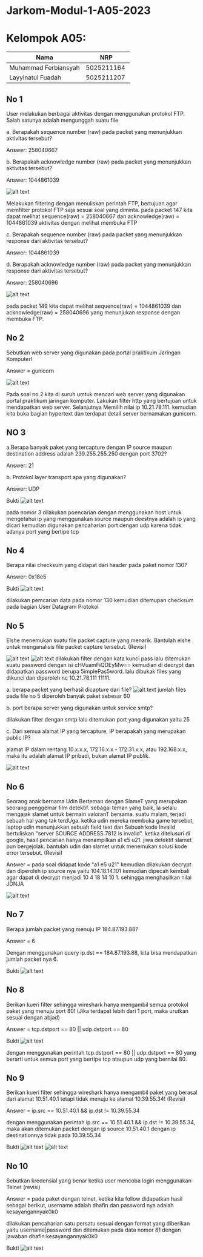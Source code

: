 # Jarkom-Modul-1-A05-2023

# Kelompok A05:
| Nama | NRP |
| ---------------------- | ---------- |
| Muhammad Ferbiansyah | 5025211164 |
| Layyinatul Fuadah | 5025211207 |

## No 1
User melakukan berbagai aktivitas dengan menggunakan protokol FTP. Salah satunya adalah mengunggah suatu file

a.	Berapakah sequence number (raw) pada packet yang menunjukkan aktivitas tersebut? 

Answer: 258040667

b.	Berapakah acknowledge number (raw) pada packet yang menunjukkan aktivitas tersebut?

Answer: 1044861039

![alt text](https://github.com/ayyfuadh/Jarkom-Modul-1-A05-2023/blob/main/img/jarkom%20soal%201%20juga.png?raw=true)

Melakukan filtering dengan menuliskan perintah FTP, bertujuan agar memfilter protokol FTP saja sesuai soal yang diminta. 
pada packet 147 kita dapat melihat sequence(raw) = 258040667 dan acknowledge(raw)  = 1044861039 aktivitas dengan melihat membuka FTP 

c.	Berapakah sequence number (raw) pada packet yang menunjukkan response dari aktivitas tersebut?

Answer: 1044861039

d.	Berapakah acknowledge number (raw) pada packet yang menunjukkan response dari aktivitas tersebut?

Answer: 258040696

![alt text](https://github.com/ayyfuadh/Jarkom-Modul-1-A05-2023/blob/main/img/jaekom%20soal%201.png?raw=true)

pada packet 149 kita dapat melihat sequence(raw) = 1044861039 dan acknowledge(raw) = 258040696 yang menunjukan response dengan membuka FTP.

## No 2
Sebutkan web server yang digunakan pada portal praktikum Jaringan Komputer!

Answer = gunicorn

![alt text](https://github.com/ayyfuadh/Jarkom-Modul-1-A05-2023/blob/main/img/soal%20no%202.png?raw=true)

Pada soal no 2 kita di suruh umtuk mencari web server yang digunakan portal praktikum jaringan komputer. Lakukan filter http yang bertujuan untuk mendapatkan web server.
Selanjutnya Memilih nilai ip 10.21.78.111. kemudian kita buka bagian hypertext dan terdapat detail server bernamakan gunicorn.

## NO 3
a.Berapa banyak paket yang tercapture dengan IP source maupun destination address adalah 239.255.255.250 dengan port 3702?

Answer: 21

b. Protokol layer transport apa yang digunakan?

Answer: UDP

Bukti
![alt text](https://github.com/riansyah251641/Jarkom-Modul-1-A05-2023/blob/main/img/nomor3.png)

pada nomor 3 dilakukan poencarian dengan menggunakan host untuk mengetahui ip yang menggunakan source maupun deestnya adalah ip yang dicari kemudian digunakan pencaharian port dengan udp karena tidak adanya port yang bertipe tcp


## No 4
Berapa nilai checksum yang didapat dari header pada paket nomor 130?

Answer: 0x18e5

Bukti
![alt text](https://github.com/riansyah251641/Jarkom-Modul-1-A05-2023/blob/main/img/nomor4.png)

dilakukan pemcarian data pada nomor 130 kemudian ditemupan checksum pada bagian User Datagram Protokol

## No 5
Elshe menemukan suatu file packet capture yang menarik. Bantulah elshe untuk menganalisis file packet capture tersebut. (Revisi)

![alt text](https://github.com/riansyah251641/Jarkom-Modul-1-A05-2023/blob/main/img/nomor5_1.png)
![alt text](https://github.com/riansyah251641/Jarkom-Modul-1-A05-2023/blob/main/img/nomor5_2.png)
dilakukan filter dengan kata kunci pass lalu ditemukan suatu password dengan isi cHVuamFiQDEyMw== kemudian di decrypt dan didapatkan password berupa 5implePas5word. lalu dibukak files yang dikunci dan diperoleh nc 10.21.78.111 11111.


a. berapa packet yang berhasil dicapture dari file?
![alt text](https://github.com/riansyah251641/Jarkom-Modul-1-A05-2023/blob/main/img/nomor5_3.png)
jumlah files pada file no 5 diperoleh banyak paket sebesar 60

b. port berapa server yang digunakan untuk service smtp?

dilakukan filter dengan smtp lalu ditemukan port yang digunakan yaitu 25

c. Dari semua alamat IP yang tercapture, IP berapakah yang merupakan public IP?

alamat IP dalam rentang 10.x.x.x, 172.16.x.x - 172.31.x.x, atau 192.168.x.x, maka itu adalah alamat IP pribadi, bukan alamat IP publik.

![alt text](https://github.com/riansyah251641/Jarkom-Modul-1-A05-2023/blob/main/img/nomor5_4.png)

## No 6
Seorang anak bernama Udin Berteman dengan SlameT yang merupakan seorang penggemar film detektif. sebagai teman yang baik, Ia selalu mengajak slamet untuk bermain valoranT bersama. suatu malam, terjadi sebuah hal 
yang tak terdUga. ketika udin mereka membuka game tersebut, laptop udin menunjukkan sebuah field text dan Sebuah kode Invalid bertuliskan "server SOURCE ADDRESS 7812 is invalid". ketika ditelusuri di google, hasil 
pencarian hanya menampilkan a1 e5 u21. jiwa detektif slamet pun bergejolak. bantulah udin dan slamet untuk menemukan solusi kode error tersebut. (Revisi)

Answer = 
pada soal didapat kode "a1 e5 u21" kemudian dilakukan decrypt dan diperoleh ip source nya yaitu 104.18.14.101 kemudian dipecah kembali agar dapat di decrypt menjadi 10 4 18 14 10 1. sehingga menghasilkan nilai JDNJA

![alt text](https://github.com/riansyah251641/Jarkom-Modul-1-A05-2023/blob/main/img/nomor6.png)


## No 7
Berapa jumlah packet yang menuju IP 184.87.193.88?

Answer = 6

Dengan menggunakan query ip.dst == 184.87.193.88, kita bisa mendapatkan jumlah packet nya  6.

Bukti
![alt text](https://github.com/ayyfuadh/Jarkom-Modul-1-A05-2023/blob/main/img/jarkom%20soal%207.png?raw=true)

## No 8
Berikan kueri filter sehingga wireshark hanya mengambil semua protokol paket yang menuju port 80! (Jika terdapat lebih dari 1 port, maka urutkan sesuai dengan abjad)


Answer =  tcp.dstport == 80 || udp.dstport == 80

Bukti
![alt text](https://github.com/riansyah251641/Jarkom-Modul-1-A05-2023/blob/main/img/nomor8.png)

dengan menggunakan perintah tcp.dstport == 80 || udp.dstport == 80 yang berarti untuk semua port yang bertipe tcp ataupun udp yang bernilai 80.

## No 9
Berikan kueri filter sehingga wireshark hanya mengambil paket yang berasal dari alamat 10.51.40.1 tetapi tidak menuju ke alamat 10.39.55.34! (Revisi)

Answer = ip.src == 10.51.40.1 && ip.dst != 10.39.55.34

dengan menggunakan perintah ip.src == 10.51.40.1 && ip.dst != 10.39.55.34, maka akan ditemukan packet dengan ip source 10.51.40.1 dengan ip destinationnya tidak pada 10.39.55.34

Bukti
![alt text](https://github.com/riansyah251641/Jarkom-Modul-1-A05-2023/blob/main/img/nomor9_1.png)
![alt text](https://github.com/riansyah251641/Jarkom-Modul-1-A05-2023/blob/main/img/nomor9_2.png)

## No 10
Sebutkan kredensial yang benar ketika user mencoba login menggunakan Telnet (revisi)

Answer = pada paket dengan telnet, ketika kita follow didapatkan hasil sebagai berikut, username adalah dhafin dan password nya adalah kesayangannyak0k0


dilakukan pencaharian satu persatu sesuai dengan format yang diberikan yaitu username|password dan ditemukan pada data nomor 81 dengan jawaban dhafin:kesayangannyak0k0

Bukti
![alt text](https://github.com/riansyah251641/Jarkom-Modul-1-A05-2023/blob/main/img/nomor10.png)

